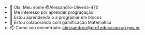 - 👋 Ola, Meu nome  @Alessandro-Oliveira-470
- 👀 Me interesso por aprender prograçação
- 🌱 Estou aprendendo o a programar em blocos
- 💞️ Estou colaborando com gamificação Matemática
- 📫 Como sou encontrado: alessandroo@prof.educacao.sp.gov.br

<!---
Alessandro-Oliveira-470/Alessandro-Oliveira-470 is a ✨ special ✨ repository because its `README.md` (this file) appears on your GitHub profile.
You can click the Preview link to take a look at your changes.
--->
